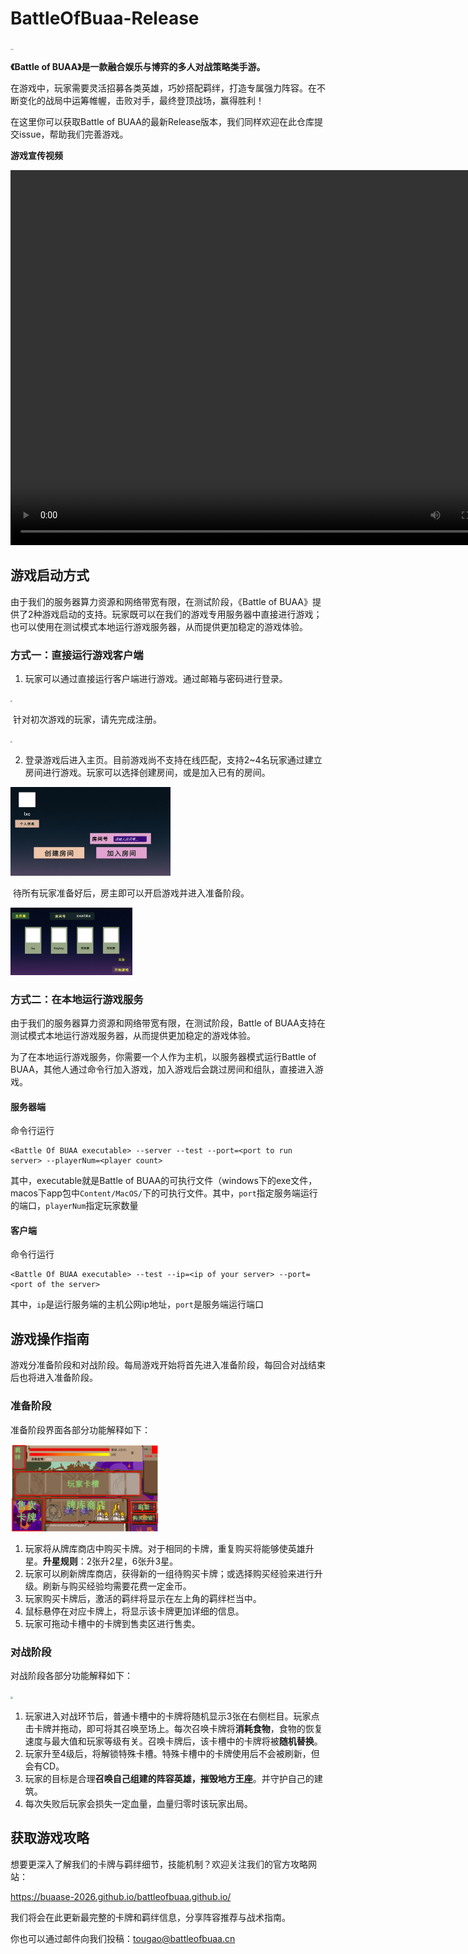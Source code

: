 # BattleOfBuaa-Release
<img src="./figure/Logo.png" alt="Logo" style="zoom: 10%;" />

**《Battle of BUAA》是一款融合娱乐与博弈的多人对战策略类手游。**

在游戏中，玩家需要灵活招募各类英雄，巧妙搭配羁绊，打造专属强力阵容。在不断变化的战局中运筹帷幄，击败对手，最终登顶战场，赢得胜利！

在这里你可以获取Battle of BUAA的最新Release版本，我们同样欢迎在此仓库提交issue，帮助我们完善游戏。

**游戏宣传视频**

<video src="./figure/show.mp4" autoplay="true" controls="controls" width="800" height="600"> </video>

## 游戏启动方式

由于我们的服务器算力资源和网络带宽有限，在测试阶段，《Battle of BUAA》提供了2种游戏启动的支持。玩家既可以在我们的游戏专用服务器中直接进行游戏；也可以使用在测试模式本地运行游戏服务器，从而提供更加稳定的游戏体验。

### 方式一：直接运行游戏客户端

1. 玩家可以通过直接运行客户端进行游戏。通过邮箱与密码进行登录。

<img src="./figure/beginner.png" style="zoom:20%;" >

​	针对初次游戏的玩家，请先完成注册。

<img src="./figure/register.png" style="zoom:20%;" >

2. 登录游戏后进入主页。目前游戏尚不支持在线匹配，支持2~4名玩家通过建立房间进行游戏。玩家可以选择创建房间，或是加入已有的房间。

<img src="./figure/home.png" style="zoom:25%;" >

​	待所有玩家准备好后，房主即可以开启游戏并进入准备阶段。

<img src="./figure/room.png" style="zoom:19%;" >

### 方式二：在本地运行游戏服务

由于我们的服务器算力资源和网络带宽有限，在测试阶段，Battle of BUAA支持在测试模式本地运行游戏服务器，从而提供更加稳定的游戏体验。

为了在本地运行游戏服务，你需要一个人作为主机，以服务器模式运行Battle of BUAA，其他人通过命令行加入游戏，加入游戏后会跳过房间和组队，直接进入游戏。

#### 服务器端
命令行运行
```
<Battle Of BUAA executable> --server --test --port=<port to run server> --playerNum=<player count>
```
其中，executable就是Battle of BUAA的可执行文件（windows下的exe文件，macos下app包中`Content/MacOS/`下的可执行文件。其中，`port`指定服务端运行的端口，`playerNum`指定玩家数量

#### 客户端
命令行运行
```
<Battle Of BUAA executable> --test --ip=<ip of your server> --port=<port of the server>
```
其中，`ip`是运行服务端的主机公网ip地址，`port`是服务端运行端口



## 游戏操作指南

游戏分准备阶段和对战阶段。每局游戏开始将首先进入准备阶段，每回合对战结束后也将进入准备阶段。

### 准备阶段

准备阶段界面各部分功能解释如下：

<img src="./figure/prep.png" style="zoom:23%;" >

1. 玩家将从牌库商店中购买卡牌。对于相同的卡牌，重复购买将能够使英雄升星。**升星规则**：2张升2星，6张升3星。
2. 玩家可以刷新牌库商店，获得新的一组待购买卡牌；或选择购买经验来进行升级。刷新与购买经验均需要花费一定金币。
3. 玩家购买卡牌后，激活的羁绊将显示在左上角的羁绊栏当中。
4. 鼠标悬停在对应卡牌上，将显示该卡牌更加详细的信息。
5. 玩家可拖动卡槽中的卡牌到售卖区进行售卖。

### 对战阶段

对战阶段各部分功能解释如下：

<img src="./figure/combat1.png" style="zoom:22%;" >

1. 玩家进入对战环节后，普通卡槽中的卡牌将随机显示3张在右侧栏目。玩家点击卡牌并拖动，即可将其召唤至场上。每次召唤卡牌将**消耗食物**，食物的恢复速度与最大值和玩家等级有关。召唤卡牌后，该卡槽中的卡牌将被**随机替换**。
2. 玩家升至4级后，将解锁特殊卡槽。特殊卡槽中的卡牌使用后不会被刷新，但会有CD。
3. 玩家的目标是合理**召唤自己组建的阵容英雄，摧毁地方王座**。并守护自己的建筑。
4. 每次失败后玩家会损失一定血量，血量归零时该玩家出局。



## 获取游戏攻略

想要更深入了解我们的卡牌与羁绊细节，技能机制？欢迎关注我们的官方攻略网站：

https://buaase-2026.github.io/battleofbuaa.github.io/

我们将会在此更新最完整的卡牌和羁绊信息，分享阵容推荐与战术指南。

你也可以通过邮件向我们投稿：tougao@battleofbuaa.cn
